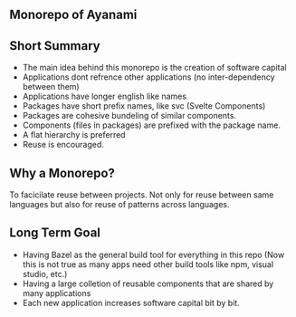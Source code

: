## Monorepo of Ayanami

## Short Summary
- The main idea behind this monorepo is the creation of software capital
- Applications dont refrence other applications (no inter-dependency between them)
- Applications have longer english like names
- Packages have short prefix names, like svc (Svelte Components)
- Packages are cohesive bundeling of similar components.
- Components (files in packages) are prefixed with the package name.
- A flat hierarchy is preferred
- Reuse is encouraged.

## Why a Monorepo?

To facicilate reuse between projects. Not only for reuse between same languages but also for reuse of patterns across languages.

## Long Term Goal
- Having Bazel as the general build tool for everything in this repo (Now this is not true as many apps need other build tools like npm, visual studio, etc.)
- Having a large colletion of reusable components that are shared by many applications
- Each new application increases software capital bit by bit.